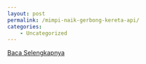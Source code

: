 ```yaml
---
layout: post
permalink: /mimpi-naik-gerbong-kereta-api/
categories:
    - Uncategorized
---
```


[Baca Selengkapnya](/03)